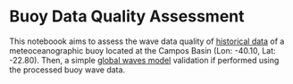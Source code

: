 # Buoy Data Quality Assessment

This noteboook aims to assess the wave data quality of [historical data](https://www.marinha.mil.br/chm/dados-do-pnboiaboias/boia-bacia-de-campos-bmo-br) of a meteoceanographic buoy located at the Campos Basin (Lon: -40.10, Lat: -22.80). Then, a simple  [global waves model](https://resources.marine.copernicus.eu/product-detail/GLOBAL_ANALYSIS_FORECAST_WAV_001_027/INFORMATION) validation if performed using the processed buoy wave data.
